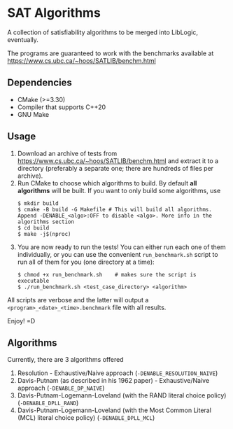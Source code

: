 # SAT Algorithms
A collection of satisfiability algorithms to be merged into LibLogic, eventually.

The programs are guaranteed to work with the benchmarks available at https://www.cs.ubc.ca/~hoos/SATLIB/benchm.html


## Dependencies
- CMake (>=3.30)
- Compiler that supports C++20
- GNU Make

  
## Usage
1. Download an archive of tests from https://www.cs.ubc.ca/~hoos/SATLIB/benchm.html and extract it to a directory (preferably a separate one; there are hundreds of files per archive).
2. Run CMake to choose which algorithms to build. By default **all algorithms** will be built. If you want to only build some algorithms, use
   ```
   $ mkdir build
   $ cmake -B build -G Makefile # This will build all algorithms. Append -DENABLE_<algo>:OFF to disable <algo>. More info in the algorithms section
   $ cd build
   $ make -j$(nproc)
   ```
3. You are now ready to run the tests! You can either run each one of them individually, or you can use the convenient `run_benchmark.sh` script to run all of them for you (one directory at a time):
   ```
   $ chmod +x run_benchmark.sh    # makes sure the script is executable
   $ ./run_benchmark.sh <test_case_directory> <algorithm>
   ```

All scripts are verbose and the latter will output a `<program>_<date>_<time>.benchmark` file with all results.

Enjoy! =D

## Algorithms 
Currently, there are 3 algorithms offered

1. Resolution - Exhaustive/Naive approach (``-DENABLE_RESOLUTION_NAIVE``)
2. Davis-Putnam (as described in his 1962 paper) - Exhaustive/Naive approach (``-DENABLE_DP_NAIVE``)
3. Davis-Putnam-Logemann-Loveland (with the RAND literal choice policy) (``-DENABLE_DPLL_RAND``)
4. Davis-Putnam-Logemann-Loveland (with the Most Common Literal (MCL) literal choice policy) (``-DENABLE_DPLL_MCL``)
